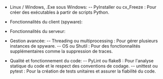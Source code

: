 - Linux / Windows, .Exe sous Windows:
-- PyInstaller ou cx_Freeze : Pour créer des exécutables à partir de scripts Python.

- Fonctionnalités du client (spyware):
<!-- -- Pynput ou pyHook ou pynput : Pour le keylogging (capture des frappes clavier). -->
<!-- -- Socket : Module intégré pour la communication réseau (envoi de fichiers). -->
<!-- -- Cryptography ou PyCrypto : Pour sécuriser les communications (cryptage). -->

- Fonctionnalités du serveur:
<!-- -- SocketServer ou asyncio : Pour la gestion des requêtes TCP et l'écoute sur différents ports. -->
<!-- -- Logging ou datetime : Pour enregistrer les informations de suivi, comme les adresses IP et les horodatages. -->
<!-- -- Argparse : Pour gérer les arguments en ligne de commande comme '--help', '--listen', '--show', etc. -->

- Gestion avancée:
-- Threading ou multiprocessing : Pour gérer plusieurs instances de spyware.
-- OS ou Shutil : Pour des fonctionnalités supplémentaires comme la suppression de traces.

- Qualité et fonctionnement du code:
-- PyLint ou flake8 : Pour l'analyse statique du code et le respect des conventions de codage.
-- unittest ou pytest : Pour la création de tests unitaires et assurer la fiabilité du code.
